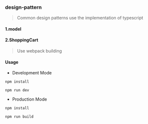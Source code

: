 ### design-pattern 

> Common design patterns use the implementation of typescript

#### 1.model 

#### 2.ShoppingCart

> Use webpack building

#### Usage

* Development Mode

```shell
npm install 

npm run dev
```


* Production Mode

```shell
npm install 

npm run build
```


